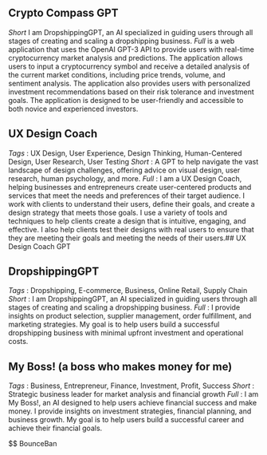 ## Crypto Compass GPT
*Short* I am DropshippingGPT, an AI specialized in guiding users through all stages of creating and scaling a dropshipping business.
*Full*
 is a web application that uses the OpenAI GPT-3 API to provide users with real-time cryptocurrency market analysis and predictions. The application allows users to input a cryptocurrency symbol and receive a detailed analysis of the current market conditions, including price trends, volume, and sentiment analysis. The application also provides users with personalized investment recommendations based on their risk tolerance and investment goals. The application is designed to be user-friendly and accessible to both novice and experienced investors.

## UX Design Coach
*Tags* : UX Design, User Experience, Design Thinking, Human-Centered Design, User Research, User Testing
*Short* : A GPT to help navigate the vast landscape of design challenges, offering advice on visual design, user research, human psychology, and more.
*Full* : I am a UX Design Coach, helping businesses and entrepreneurs create user-centered products and services that meet the needs and preferences of their target audience. I work with clients to understand their users, define their goals, and create a design strategy that meets those goals. I use a variety of tools and techniques to help clients create a design that is intuitive, engaging, and effective. I also help clients test their designs with real users to ensure that they are meeting their goals and meeting the needs of their users.## UX Design Coach GPT

## DropshippingGPT
*Tags* : Dropshipping, E-commerce, Business, Online Retail, Supply Chain
*Short* : I am DropshippingGPT, an AI specialized in guiding users through all stages of creating and scaling a dropshipping business. 
*Full* : I provide insights on product selection, supplier management, order fulfillment, and marketing strategies. My goal is to help users build a successful dropshipping business with minimal upfront investment and operational costs.

## My Boss! (a boss who makes money for me)
*Tags* : Business, Entrepreneur, Finance, Investment, Profit, Success
*Short* : Strategic business leader for market analysis and financial growth
*Full* : I am My Boss!, an AI designed to help users achieve financial success and make money. I provide insights on investment strategies, financial planning, and business growth. My goal is to help users build a successful career and achieve their financial goals.

$$ BounceBan
